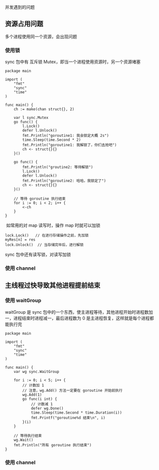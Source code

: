 并发遇到的问题



## 资源占用问题

多个进程使用同一个资源，会出现问题

### 使用锁

sync 包中有 互斥锁 Mutex，即当一个进程使用资源时，另一个资源堵塞

```
package main

import (
    "fmt"
    "sync"
    "time"
)

func main() {
    ch := make(chan struct{}, 2)

    var l sync.Mutex
    go func() {
        l.Lock()
        defer l.Unlock()
        fmt.Println("goroutine1: 我会锁定大概 2s")
        time.Sleep(time.Second * 2)
        fmt.Println("goroutine1: 我解锁了，你们去抢吧")
        ch <- struct{}{}
    }()

    go func() {
        fmt.Println("groutine2: 等待解锁")
        l.Lock()
        defer l.Unlock()
        fmt.Println("goroutine2: 哈哈，我锁定了")
        ch <- struct{}{}
    }()

    // 等待 goroutine 执行结束
    for i := 0; i < 2; i++ {
        <-ch
    }
}
```

​         如常用的对 map 读写时，操作 map 时就可以加锁

```
lock.Lock()   // 在进行存储操作之前，先加锁
myRes[n] = res
lock.Unlock()  // 当存储完毕后，进行解锁
```

sync 包中还有读写锁，对读写加锁

### 使用 channel



## 主线程过快导致其他进程提前结束

### 使用 waitGroup

waitGroup 是 sync 包中的一个东西，使主进程等待，其他进程开始时进程数加一，进程结束时进程减一，最后进程数为 0 是主进程恢复，这样就是每个进程都能执行完

```
package main

import (
    "fmt"
    "sync"
    "time"
)

func main() {
    var wg sync.WaitGroup

    for i := 0; i < 5; i++ {
        // 计数加 1
		// 注意，wg.Add() 方法一定要在 goroutine 开始前执行
		wg.Add(1)
        go func(i int) {
            // 计数减 1
            defer wg.Done()
            time.Sleep(time.Second * time.Duration(i))
            fmt.Printf("goroutine%d 结束\n", i)
        }(i)
    }

    // 等待执行结束
    wg.Wait()
    fmt.Println("所有 goroutine 执行结束")
}
```

### 使用 channel

